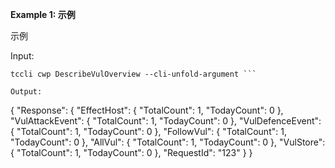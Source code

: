 **Example 1: 示例**

示例

Input: 

```
tccli cwp DescribeVulOverview --cli-unfold-argument ```

Output: 
```
{
    "Response": {
        "EffectHost": {
            "TotalCount": 1,
            "TodayCount": 0
        },
        "VulAttackEvent": {
            "TotalCount": 1,
            "TodayCount": 0
        },
        "VulDefenceEvent": {
            "TotalCount": 1,
            "TodayCount": 0
        },
        "FollowVul": {
            "TotalCount": 1,
            "TodayCount": 0
        },
        "AllVul": {
            "TotalCount": 1,
            "TodayCount": 0
        },
        "VulStore": {
            "TotalCount": 1,
            "TodayCount": 0
        },
        "RequestId": "123"
    }
}
```

